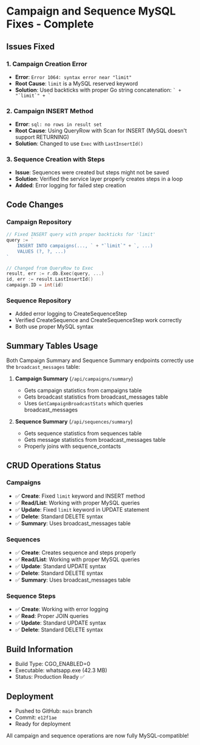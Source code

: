# Campaign and Sequence MySQL Fixes - Complete

## Issues Fixed

### 1. Campaign Creation Error
- **Error**: `Error 1064: syntax error near "limit"`
- **Root Cause**: `limit` is a MySQL reserved keyword
- **Solution**: Used backticks with proper Go string concatenation: `` ` + "`limit`" + ` ``

### 2. Campaign INSERT Method
- **Error**: `sql: no rows in result set`
- **Root Cause**: Using QueryRow with Scan for INSERT (MySQL doesn't support RETURNING)
- **Solution**: Changed to use `Exec` with `LastInsertId()`

### 3. Sequence Creation with Steps
- **Issue**: Sequences were created but steps might not be saved
- **Solution**: Verified the service layer properly creates steps in a loop
- **Added**: Error logging for failed step creation

## Code Changes

### Campaign Repository
```go
// Fixed INSERT query with proper backticks for 'limit'
query := `
    INSERT INTO campaigns(..., ` + "`limit`" + `, ...)
    VALUES (?, ?, ...)
`

// Changed from QueryRow to Exec
result, err := r.db.Exec(query, ...)
id, err := result.LastInsertId()
campaign.ID = int(id)
```

### Sequence Repository
- Added error logging to CreateSequenceStep
- Verified CreateSequence and CreateSequenceStep work correctly
- Both use proper MySQL syntax

## Summary Tables Usage

Both Campaign Summary and Sequence Summary endpoints correctly use the `broadcast_messages` table:

1. **Campaign Summary** (`/api/campaigns/summary`)
   - Gets campaign statistics from campaigns table
   - Gets broadcast statistics from broadcast_messages table
   - Uses `GetCampaignBroadcastStats` which queries broadcast_messages

2. **Sequence Summary** (`/api/sequences/summary`)
   - Gets sequence statistics from sequences table
   - Gets message statistics from broadcast_messages table
   - Properly joins with sequence_contacts

## CRUD Operations Status

### Campaigns
- ✅ **Create**: Fixed `limit` keyword and INSERT method
- ✅ **Read/List**: Working with proper MySQL queries
- ✅ **Update**: Fixed `limit` keyword in UPDATE statement
- ✅ **Delete**: Standard DELETE syntax
- ✅ **Summary**: Uses broadcast_messages table

### Sequences
- ✅ **Create**: Creates sequence and steps properly
- ✅ **Read/List**: Working with proper MySQL queries
- ✅ **Update**: Standard UPDATE syntax
- ✅ **Delete**: Standard DELETE syntax
- ✅ **Summary**: Uses broadcast_messages table

### Sequence Steps
- ✅ **Create**: Working with error logging
- ✅ **Read**: Proper JOIN queries
- ✅ **Update**: Standard UPDATE syntax
- ✅ **Delete**: Standard DELETE syntax

## Build Information
- Build Type: CGO_ENABLED=0
- Executable: whatsapp.exe (42.3 MB)
- Status: Production Ready ✅

## Deployment
- Pushed to GitHub: `main` branch
- Commit: `e12f1ae`
- Ready for deployment

All campaign and sequence operations are now fully MySQL-compatible!
